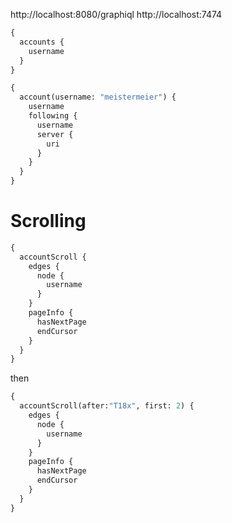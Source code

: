 http://localhost:8080/graphiql
http://localhost:7474

```graphql
{
  accounts {
    username
  }
}
```

```graphql
{
  account(username: "meistermeier") {
    username
    following {
      username
      server {
        uri
      }
    }
  }
}
```

# Scrolling
```graphql
{
  accountScroll {
    edges {
      node {
        username
      }
    }
    pageInfo {
      hasNextPage
      endCursor
    }
  }
}
```
then
```graphql
{
  accountScroll(after:"T18x", first: 2) {
    edges {
      node {
        username
      }
    }
    pageInfo {
      hasNextPage
      endCursor
    }
  }
}
```
